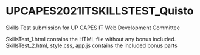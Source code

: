 # UPCAPES2021ITSKILLSTEST_Quisto
Skills Test submission for UP CAPES IT Web Development Committee

SkillsTest_1.html contains the HTML file without any bonus included. SkillsTest_2.html, style.css, app.js contains the included bonus parts
